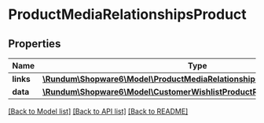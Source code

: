 # ProductMediaRelationshipsProduct

## Properties
Name | Type | Description | Notes
------------ | ------------- | ------------- | -------------
**links** | [**\Rundum\Shopware6\Model\ProductMediaRelationshipsProductLinks**](ProductMediaRelationshipsProductLinks.md) |  | [optional] 
**data** | [**\Rundum\Shopware6\Model\CustomerWishlistProductRelationshipsProductData**](CustomerWishlistProductRelationshipsProductData.md) |  | [optional] 

[[Back to Model list]](../../README.md#documentation-for-models) [[Back to API list]](../../README.md#documentation-for-api-endpoints) [[Back to README]](../../README.md)


